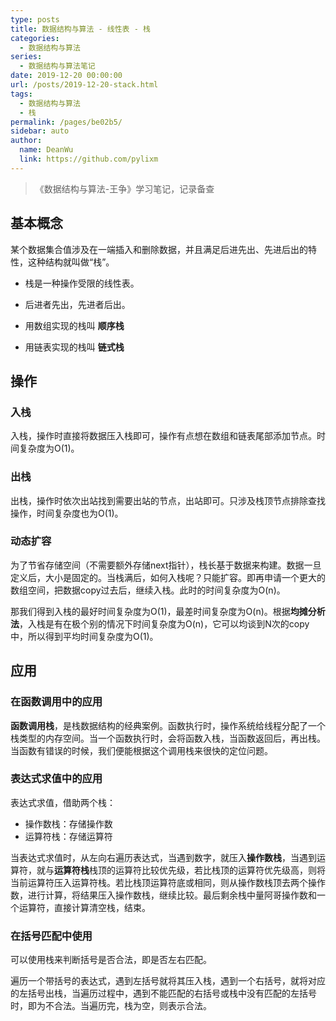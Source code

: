 ```yaml
---
type: posts
title: 数据结构与算法 - 线性表 - 栈
categories: 
  - 数据结构与算法
series: 
  - 数据结构与算法笔记
date: 2019-12-20 00:00:00
url: /posts/2019-12-20-stack.html
tags: 
  - 数据结构与算法
  - 栈
permalink: /pages/be02b5/
sidebar: auto
author: 
  name: DeanWu
  link: https://github.com/pylixm
---
```


> 《数据结构与算法-王争》学习笔记，记录备查

## 基本概念 

某个数据集合值涉及在一端插入和删除数据，并且满足后进先出、先进后出的特性，这种结构就叫做“栈”。

- 栈是一种操作受限的线性表。
- 后进者先出，先进者后出。

- 用数组实现的栈叫 **顺序栈**
- 用链表实现的栈叫 **链式栈**

## 操作 

### 入栈

入栈，操作时直接将数据压入栈即可，操作有点想在数组和链表尾部添加节点。时间复杂度为O(1)。

### 出栈

出栈，操作时依次出站找到需要出站的节点，出站即可。只涉及栈顶节点排除查找操作，时间复杂度也为O(1)。

### 动态扩容

为了节省存储空间（不需要额外存储next指针），栈长基于数据来构建。数据一旦定义后，大小是固定的。当栈满后，如何入栈呢？只能扩容。即再申请一个更大的数组空间，把数据copy过去后，继续入栈。此时的时间复杂度为O(n)。

那我们得到入栈的最好时间复杂度为O(1)，最差时间复杂度为O(n)。根据**均摊分析法**，入栈是有在极个别的情况下时间复杂度为O(n)，它可以均谈到N次的copy中，所以得到平均时间复杂度为O(1)。

## 应用

### 在函数调用中的应用

**函数调用栈**，是栈数据结构的经典案例。函数执行时，操作系统给线程分配了一个栈类型的内存空间。当一个函数执行时，会将函数入栈，当函数返回后，再出栈。当函数有错误的时候，我们便能根据这个调用栈来很快的定位问题。

### 表达式求值中的应用

表达式求值，借助两个栈：

- 操作数栈：存储操作数
- 运算符栈：存储运算符

当表达式求值时，从左向右遍历表达式，当遇到数字，就压入**操作数栈**，当遇到运算符，就与**运算符栈**栈顶的运算符比较优先级，若比栈顶的运算符优先级高，则将当前运算符压入运算符栈。若比栈顶运算符底或相同，则从操作数栈顶去两个操作数，进行计算，将结果压入操作数栈，继续比较。最后剩余栈中量阿哥操作数和一个运算符，直接计算清空栈，结束。

### 在括号匹配中使用

可以使用栈来判断括号是否合法，即是否左右匹配。

遍历一个带括号的表达式，遇到左括号就将其压入栈，遇到一个右括号，就将对应的左括号出栈，当遍历过程中，遇到不能匹配的右括号或栈中没有匹配的左括号时，即为不合法。当遍历完，栈为空，则表示合法。

